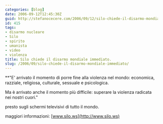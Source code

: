 ```yaml
---
categories: [blog]
date: 2006-09-12T12:45:30Z
guid: http://stefanocecere.com/2006/09/12/silo-chiede-il-disarmo-mondiale-immediato/
id: 415
tags:
- disarmo nucleare
- Silo
- spirito
- umanista
- video
- violenza
title: Silo chiede il disarmo mondiale immediato.
slug: /2006/09/silo-chiede-il-disarmo-mondiale-immediato/
---
```


**"E' arrivato il momento di porre fine alla violenza nel mondo: economica, razziale, religiosa, culturale, sessuale e psicologica.</p> 

Ma è arrivato anche il momento più difficile: superare la violenza radicata nei nostri cuori."</strong>

presto sugli schermi televisivi di tutto il mondo.

maggiori informazioni: [www.silo.ws](http://www.silo.ws)